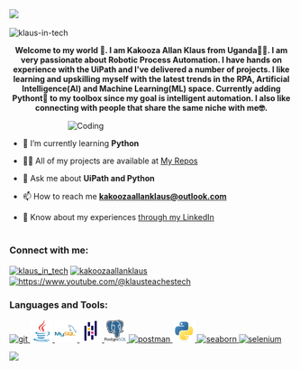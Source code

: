 <img src="https://media.licdn.com/dms/image/D4D16AQGsHCTndJ6tCg/profile-displaybackgroundimage-shrink_350_1400/0/1683126068595?e=1689811200&v=beta&t=5hNtYf2apgyx42VFLzcaci1OzPD0UDDAZ3UkdDE8TfY">
<p align="left"> <img src="https://komarev.com/ghpvc/?username=klaus-in-tech&label=Profile%20views&color=0e75b6&style=flat" alt="klaus-in-tech" /> </p>



<p align="center"><strong>
Welcome to my world 👋. I am Kakooza Allan Klaus from Uganda🙋‍♂️. I am very passionate about Robotic Process Automation. I have hands on experience with the UiPath and I've delivered a number of projects. I like learning and upskilling myself with the latest trends in the RPA, Artificial Intelligence(AI) and Machine Learning(ML) space. Currently adding Pythont🐍 to my toolbox since my goal is intelligent automation. I also like connecting with people that share the same niche with me🤓.
  </strong></p>
<p>
<img align="right" alt="Coding" width="400" src="https://camo.githubusercontent.com/cae12fddd9d6982901d82580bdf321d81fb299141098ca1c2d4891870827bf17/68747470733a2f2f6d69726f2e6d656469756d2e636f6d2f6d61782f313336302f302a37513379765349765f7430696f4a2d5a2e676966"></img>

<br>

- 🌱 I’m currently learning **Python**

- 👨‍💻 All of my projects are available at [My Repos](https://github.com/Klaus-in-Tech/)

- 💬 Ask me about **UiPath and Python**

- 📫 How to reach me **kakoozaallanklaus@outlook.com**

- 📄 Know about my experiences [through my LinkedIn](https://www.linkedin.com/in/kakoozaallanklaus/)
<br><br>
<h3 align="left">Connect with me:</h3>
<p align="left">
<a href="https://twitter.com/klaus_in_tech" target="blank"><img align="center" src="https://raw.githubusercontent.com/rahuldkjain/github-profile-readme-generator/master/src/images/icons/Social/twitter.svg" alt="klaus_in_tech" height="30" width="40" /></a>
<a href="https://linkedin.com/in/kakoozaallanklaus" target="blank"><img align="center" src="https://raw.githubusercontent.com/rahuldkjain/github-profile-readme-generator/master/src/images/icons/Social/linked-in-alt.svg" alt="kakoozaallanklaus" height="30" width="40" /></a>
<a href="https://www.youtube.com/@klausteachestech" target="blank"><img align="center" src="https://raw.githubusercontent.com/rahuldkjain/github-profile-readme-generator/master/src/images/icons/Social/youtube.svg" alt="https://www.youtube.com/@klausteachestech" height="30" width="40" /></a>
</p>

<h3 align="left">Languages and Tools:</h3>
<p align="left"> <a href="https://git-scm.com/" target="_blank" rel="noreferrer"> <img src="https://www.vectorlogo.zone/logos/git-scm/git-scm-icon.svg" alt="git" width="40" height="40"/> </a> <a href="https://www.java.com" target="_blank" rel="noreferrer"> <img src="https://raw.githubusercontent.com/devicons/devicon/master/icons/java/java-original.svg" alt="java" width="40" height="40"/> </a> <a href="https://www.mysql.com/" target="_blank" rel="noreferrer"> <img src="https://raw.githubusercontent.com/devicons/devicon/master/icons/mysql/mysql-original-wordmark.svg" alt="mysql" width="40" height="40"/> </a> <a href="https://pandas.pydata.org/" target="_blank" rel="noreferrer"> <img src="https://raw.githubusercontent.com/devicons/devicon/2ae2a900d2f041da66e950e4d48052658d850630/icons/pandas/pandas-original.svg" alt="pandas" width="40" height="40"/> </a> <a href="https://www.postgresql.org" target="_blank" rel="noreferrer"> <img src="https://raw.githubusercontent.com/devicons/devicon/master/icons/postgresql/postgresql-original-wordmark.svg" alt="postgresql" width="40" height="40"/> </a> <a href="https://postman.com" target="_blank" rel="noreferrer"> <img src="https://www.vectorlogo.zone/logos/getpostman/getpostman-icon.svg" alt="postman" width="40" height="40"/> </a> <a href="https://www.python.org" target="_blank" rel="noreferrer"> <img src="https://raw.githubusercontent.com/devicons/devicon/master/icons/python/python-original.svg" alt="python" width="40" height="40"/> </a> <a href="https://seaborn.pydata.org/" target="_blank" rel="noreferrer"> <img src="https://seaborn.pydata.org/_images/logo-mark-lightbg.svg" alt="seaborn" width="40" height="40"/> </a> <a href="https://www.selenium.dev" target="_blank" rel="noreferrer"> <img src="https://raw.githubusercontent.com/detain/svg-logos/780f25886640cef088af994181646db2f6b1a3f8/svg/selenium-logo.svg" alt="selenium" width="40" height="40"/> </a> </p>



<img src="https://github.com/Klaus-in-Tech/Klaus-in-Tech/assets/31986394/de6a1436-f9dc-4478-b9d8-17bbdb0ea8fb">


